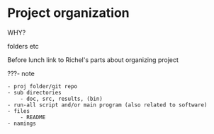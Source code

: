 # Project organization

WHY?

folders etc

Before lunch
link to Richel's parts about organizing project

???- note

    - proj folder/git repo
    - sub directories
        - doc, src, results, (bin)
    - run-all script and/or main program (also related to software)
    - files
        - README
    - namings



